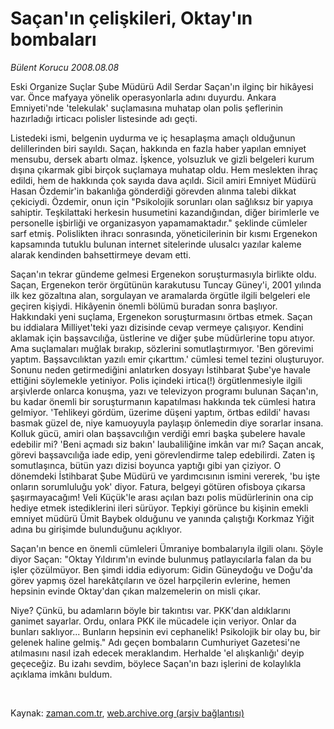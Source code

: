 # Saçan'ın çelişkileri,  Oktay'ın bombaları

*Bülent Korucu 2008.08.08*

<tr><td class="metin" colspan="2" style="padding-top: 20px; padding-left: 5px; padding-right: 10px;">Eski Organize Suçlar Şube Müdürü Adil Serdar Saçan'ın ilginç bir hikâyesi var. Önce mafyaya yönelik operasyonlarla adını duyurdu. Ankara Emniyeti'nde 'telekulak' suçlamasına muhatap olan polis şeflerinin hazırladığı irticacı polisler listesinde adı geçti.</td></tr><tr><td class="metin" colspan="2" style="padding-top: 20px; padding-left: 5px; padding-right: 10px;"><p>Listedeki ismi, belgenin uydurma ve iç hesaplaşma amaçlı olduğunun delillerinden biri sayıldı. Saçan, hakkında en fazla haber yapılan emniyet mensubu, dersek abartı olmaz. İşkence, yolsuzluk ve gizli belgeleri kurum dışına çıkarmak gibi birçok suçlamaya muhatap oldu. Hem meslekten ihraç edildi, hem de hakkında çok sayıda dava açıldı. Sicil amiri Emniyet Müdürü Hasan Özdemir'in bakanlığa gönderdiği görevden alınma talebi dikkat çekiciydi. Özdemir, onun için "Psikolojik sorunları olan sağlıksız bir yapıya sahiptir. Teşkilattaki herkesin husumetini kazandığından, diğer birimlerle ve personelle işbirliği ve organizasyon yapamamaktadır." şeklinde cümleler sarf etmiş. Polislikten ihracı sonrasında, yöneticilerinin bir kısmı Ergenekon kapsamında tutuklu bulunan internet sitelerinde ulusalcı yazılar kaleme alarak kendinden bahsettirmeye devam etti. 
<p>Saçan'ın tekrar gündeme gelmesi Ergenekon soruşturmasıyla birlikte oldu. Saçan, Ergenekon terör örgütünün karakutusu Tuncay Güney'i, 2001 yılında ilk kez gözaltına alan, sorgulayan ve aramalarda örgütle ilgili belgeleri ele geçiren kişiydi. Hikâyenin önemli bölümü buradan sonra başlıyor. Hakkındaki yeni suçlama, Ergenekon soruşturmasını örtbas etmek. Saçan bu iddialara Milliyet'teki yazı dizisinde cevap vermeye çalışıyor. Kendini aklamak için başsavcılığa, üstlerine ve diğer şube müdürlerine topu atıyor. Ama suçlamaları muğlak bırakıp, sözlerini somutlaştırmıyor. 'Ben görevimi yaptım. Başsavcılıktan yazılı emir çıkarttım.' cümlesi temel tezini oluşturuyor. Sonunu neden getirmediğini anlatırken dosyayı İstihbarat Şube'ye havale ettiğini söylemekle yetiniyor. Polis içindeki irtica(!) örgütlenmesiyle ilgili arşivlerde onlarca konuşma, yazı ve televizyon programı bulunan Saçan'ın, bu kadar önemli bir soruşturmanın kapatılması hakkında tek cümlesi hatıra gelmiyor. 'Tehlikeyi gördüm, üzerime düşeni yaptım, örtbas edildi' havası basmak güzel de, niye kamuoyuyla paylaşıp önlemedin diye sorarlar insana. Kolluk gücü, amiri olan başsavcılığın verdiği emri başka şubelere havale edebilir mi? 'Beni açmadı siz bakın' laubaliliğine imkân var mı? Saçan ancak, görevi başsavcılığa iade edip, yeni görevlendirme talep edebilirdi. Zaten iş somutlaşınca, bütün yazı dizisi boyunca yaptığı gibi yan çiziyor. O dönemdeki İstihbarat Şube Müdürü ve yardımcısının ismini vererek, 'bu işte onların sorumluluğu yok' diyor. Fatura, belgeyi götüren ofisboya çıkarsa şaşırmayacağım! Veli Küçük'le arası açılan bazı polis müdürlerinin ona cip hediye etmek istediklerini ileri sürüyor. Tepkiyi görünce bu kişinin emekli emniyet müdürü Ümit Baybek olduğunu ve yanında çalıştığı Korkmaz Yiğit adına bu girişimde bulunduğunu açıklıyor. 
<p>Saçan'ın bence en önemli cümleleri Ümraniye bombalarıyla ilgili olanı. Şöyle diyor Saçan: "Oktay Yıldırım'ın evinde bulunmuş patlayıcılarla falan da bu işler çözülmüyor. Ben şimdi iddia ediyorum: Gidin Güneydoğu ve Doğu'da görev yapmış özel harekâtçıların ve özel harpçilerin evlerine, hemen hepsinin evinde Oktay'dan çıkan malzemelerin on misli çıkar. 
<p>Niye? Çünkü, bu adamların böyle bir takıntısı var. PKK'dan aldıklarını ganimet sayarlar. Ordu, onlara PKK ile mücadele için veriyor. Onlar da bunları saklıyor... Bunların hepsinin evi cephanelik! Psikolojik bir olay bu, bir gelenek haline gelmiş." Adı geçen bombaların Cumhuriyet Gazetesi'ne atılmasını nasıl izah edecek meraklandım. Herhalde 'el alışkanlığı' deyip geçeceğiz. Bu izahı sevdim, böylece Saçan'ın bazı işlerini de kolaylıkla açıklama imkânı buldum. 
<p><br/></p></p></p></p></p></td></tr>

Kaynak: [zaman.com.tr](http://zaman.com.tr/yazar.do?yazino=723534), [web.archive.org (arşiv bağlantısı)](http://web.archive.org/web/20080912184934/http://www.zaman.com.tr:80/yazar.do?yazino=723534)
